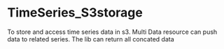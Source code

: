 # TimeSeries_S3storage
To store and access time series data in s3. Multi Data resource can push data to related series. The lib can return all concated data 
